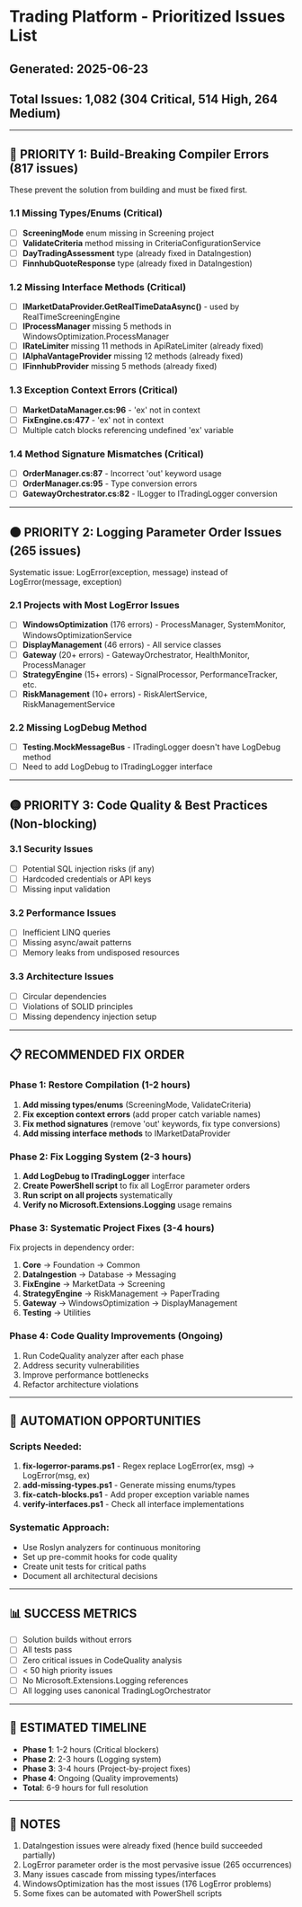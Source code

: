 # Trading Platform - Prioritized Issues List
## Generated: 2025-06-23
## Total Issues: 1,082 (304 Critical, 514 High, 264 Medium)

---

## 🔴 PRIORITY 1: Build-Breaking Compiler Errors (817 issues)
These prevent the solution from building and must be fixed first.

### 1.1 Missing Types/Enums (Critical)
- [ ] **ScreeningMode** enum missing in Screening project
- [ ] **ValidateCriteria** method missing in CriteriaConfigurationService
- [ ] **DayTradingAssessment** type (already fixed in DataIngestion)
- [ ] **FinnhubQuoteResponse** type (already fixed in DataIngestion)

### 1.2 Missing Interface Methods (Critical)  
- [ ] **IMarketDataProvider.GetRealTimeDataAsync()** - used by RealTimeScreeningEngine
- [ ] **IProcessManager** missing 5 methods in WindowsOptimization.ProcessManager
- [ ] **IRateLimiter** missing 11 methods in ApiRateLimiter (already fixed)
- [ ] **IAlphaVantageProvider** missing 12 methods (already fixed)
- [ ] **IFinnhubProvider** missing 5 methods (already fixed)

### 1.3 Exception Context Errors (Critical)
- [ ] **MarketDataManager.cs:96** - 'ex' not in context
- [ ] **FixEngine.cs:477** - 'ex' not in context  
- [ ] Multiple catch blocks referencing undefined 'ex' variable

### 1.4 Method Signature Mismatches (Critical)
- [ ] **OrderManager.cs:87** - Incorrect 'out' keyword usage
- [ ] **OrderManager.cs:95** - Type conversion errors
- [ ] **GatewayOrchestrator.cs:82** - ILogger<T> to ITradingLogger conversion

---

## 🟠 PRIORITY 2: Logging Parameter Order Issues (265 issues)
Systematic issue: LogError(exception, message) instead of LogError(message, exception)

### 2.1 Projects with Most LogError Issues
- [ ] **WindowsOptimization** (176 errors) - ProcessManager, SystemMonitor, WindowsOptimizationService
- [ ] **DisplayManagement** (46 errors) - All service classes
- [ ] **Gateway** (20+ errors) - GatewayOrchestrator, HealthMonitor, ProcessManager
- [ ] **StrategyEngine** (15+ errors) - SignalProcessor, PerformanceTracker, etc.
- [ ] **RiskManagement** (10+ errors) - RiskAlertService, RiskManagementService

### 2.2 Missing LogDebug Method
- [ ] **Testing.MockMessageBus** - ITradingLogger doesn't have LogDebug method
- [ ] Need to add LogDebug to ITradingLogger interface

---

## 🟡 PRIORITY 3: Code Quality & Best Practices (Non-blocking)

### 3.1 Security Issues
- [ ] Potential SQL injection risks (if any)
- [ ] Hardcoded credentials or API keys
- [ ] Missing input validation

### 3.2 Performance Issues  
- [ ] Inefficient LINQ queries
- [ ] Missing async/await patterns
- [ ] Memory leaks from undisposed resources

### 3.3 Architecture Issues
- [ ] Circular dependencies
- [ ] Violations of SOLID principles
- [ ] Missing dependency injection setup

---

## 📋 RECOMMENDED FIX ORDER

### Phase 1: Restore Compilation (1-2 hours)
1. **Add missing types/enums** (ScreeningMode, ValidateCriteria)
2. **Fix exception context errors** (add proper catch variable names)
3. **Fix method signatures** (remove 'out' keywords, fix type conversions)
4. **Add missing interface methods** to IMarketDataProvider

### Phase 2: Fix Logging System (2-3 hours)
1. **Add LogDebug to ITradingLogger** interface
2. **Create PowerShell script** to fix all LogError parameter orders
3. **Run script on all projects** systematically
4. **Verify no Microsoft.Extensions.Logging** usage remains

### Phase 3: Systematic Project Fixes (3-4 hours)
Fix projects in dependency order:
1. **Core** → Foundation → Common
2. **DataIngestion** → Database → Messaging  
3. **FixEngine** → MarketData → Screening
4. **StrategyEngine** → RiskManagement → PaperTrading
5. **Gateway** → WindowsOptimization → DisplayManagement
6. **Testing** → Utilities

### Phase 4: Code Quality Improvements (Ongoing)
1. Run CodeQuality analyzer after each phase
2. Address security vulnerabilities
3. Improve performance bottlenecks
4. Refactor architecture violations

---

## 🔧 AUTOMATION OPPORTUNITIES

### Scripts Needed:
1. **fix-logerror-params.ps1** - Regex replace LogError(ex, msg) → LogError(msg, ex)
2. **add-missing-types.ps1** - Generate missing enums/types
3. **fix-catch-blocks.ps1** - Add proper exception variable names
4. **verify-interfaces.ps1** - Check all interface implementations

### Systematic Approach:
- Use Roslyn analyzers for continuous monitoring
- Set up pre-commit hooks for code quality
- Create unit tests for critical paths
- Document all architectural decisions

---

## 📊 SUCCESS METRICS
- [ ] Solution builds without errors
- [ ] All tests pass
- [ ] Zero critical issues in CodeQuality analysis
- [ ] < 50 high priority issues
- [ ] No Microsoft.Extensions.Logging references
- [ ] All logging uses canonical TradingLogOrchestrator

---

## 🚀 ESTIMATED TIMELINE
- **Phase 1**: 1-2 hours (Critical blockers)
- **Phase 2**: 2-3 hours (Logging system)
- **Phase 3**: 3-4 hours (Project-by-project fixes)
- **Phase 4**: Ongoing (Quality improvements)
- **Total**: 6-9 hours for full resolution

---

## 📝 NOTES
1. DataIngestion issues were already fixed (hence build succeeded partially)
2. LogError parameter order is the most pervasive issue (265 occurrences)
3. Many issues cascade from missing types/interfaces
4. WindowsOptimization has the most issues (176 LogError problems)
5. Some fixes can be automated with PowerShell scripts
